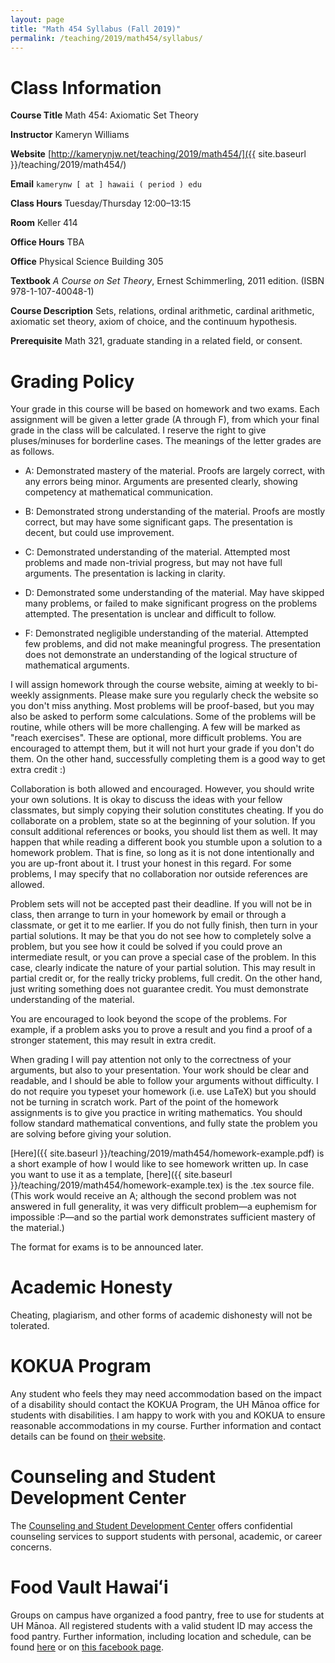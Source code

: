 ```yaml
---
layout: page
title: "Math 454 Syllabus (Fall 2019)"
permalink: /teaching/2019/math454/syllabus/
---
```


Class Information
=====

**Course Title** Math 454: Axiomatic Set Theory

**Instructor** Kameryn Williams

**Website** [http://kamerynjw.net/teaching/2019/math454/]({{ site.baseurl }}/teaching/2019/math454/)

**Email** `kamerynw [ at ] hawaii ( period ) edu`

**Class Hours** Tuesday/Thursday 12:00–13:15

**Room** Keller 414

**Office Hours** TBA

**Office** Physical Science Building 305

**Textbook** *A Course on Set Theory*, Ernest Schimmerling, 2011 edition. (ISBN 978-1-107-40048-1)

**Course Description** Sets, relations, ordinal arithmetic, cardinal arithmetic, axiomatic set theory, axiom of choice, and the continuum hypothesis.

**Prerequisite** Math 321, graduate standing in a related field, or consent. 


Grading Policy
=======

Your grade in this course will be based on homework and two exams. Each assignment will be given a letter grade (A through F), from which your final grade in the class will be calculated. I reserve the right to give pluses/minuses for borderline cases. The meanings of the letter grades are as follows.

* A: Demonstrated mastery of the material. Proofs are largely correct, with any errors being minor. Arguments are presented clearly, showing competency at mathematical communication. 

* B: Demonstrated strong understanding of the material. Proofs are mostly correct, but may have some significant gaps. The presentation is decent, but could use improvement.

* C: Demonstrated understanding of the material. Attempted most problems and made non-trivial progress, but may not have full arguments. The presentation is lacking in clarity.

* D: Demonstrated some understanding of the material. May have skipped many problems, or failed to make significant progress on the problems attempted. The presentation is unclear and difficult to follow.

* F: Demonstrated negligible understanding of the material. Attempted few problems, and did not make meaningful progress. The presentation does not demonstrate an understanding of the logical structure of mathematical arguments.

I will assign homework through the course website, aiming at weekly to bi-weekly assignments. Please make sure you regularly check the website so you don't miss anything. Most problems will be proof-based, but you may also be asked to perform some calculations. Some of the problems will be routine, while others will be more challenging. A few will be marked as "reach exercises". These are optional, more difficult problems. You are encouraged to attempt them, but it will not hurt your grade if you don't do them. On the other hand, successfully completing them is a good way to get extra credit :) 

Collaboration is both allowed and encouraged. However, you should write your own solutions. It is okay to discuss the ideas with your fellow classmates, but simply copying their solution constitutes cheating. If you do collaborate on a problem, state so at the beginning of your solution. If you consult additional references or books, you should list them as well. It may happen that while reading a different book you stumble upon a solution to a homework problem. That is fine, so long as it is not done intentionally and you are up-front about it. I trust your honest in this regard. For some problems, I may specify that no collaboration nor outside references are allowed. 

Problem sets will not be accepted past their deadline. If you will not be in class, then arrange to turn in your homework by email or through a classmate, or get it to me earlier. If you do not fully finish, then turn in your partial solutions. It may be that you do not see how to completely solve a problem, but you see how it could be solved if you could prove an intermediate result, or you can prove a special case of the problem. In this case, clearly indicate the nature of your partial solution. This may result in partial credit or, for the really tricky problems, full credit. On the other hand, just writing something does not guarantee credit. You must demonstrate understanding of the material.

You are encouraged to look beyond the scope of the problems. For example, if a problem asks you to prove a result and you find a proof of a stronger statement, this may result in extra credit.

When grading I will pay attention not only to the correctness of your arguments, but also to your presentation. Your work should be clear and readable, and I should be able to follow your arguments without difficulty. I do not require you typeset your homework (i.e. use LaTeX) but you should not be turning in scratch work. Part of the point of the homework assignments is to give you practice in writing mathematics. You should follow standard mathematical conventions, and fully state the problem you are solving before giving your solution.

[Here]({{ site.baseurl }}/teaching/2019/math454/homework-example.pdf) is a short example of how I would like to see homework written up. In case you want to use it as a template, [here]({{ site.baseurl }}/teaching/2019/math454/homework-example.tex) is the .tex source file. (This work would receive an A; although the second problem was not answered in full generality, it was very difficult problem—a euphemism for impossible :P—and so the partial work demonstrates sufficient mastery of the material.)

The format for exams is to be announced later.


Academic Honesty
========

Cheating, plagiarism, and other forms of academic dishonesty will not be tolerated.


KOKUA Program
=====

Any student who feels they may need accommodation based on the impact of a disability should contact the KOKUA Program, the UH Mānoa office for students with disabilities. I am happy to work with you and KOKUA to ensure reasonable accommodations in my course. Further information and contact details can be found on [their website](http://www.hawaii.edu/kokua/). 


Counseling and Student Development Center
==========

The [Counseling and Student Development Center](http://www.manoa.hawaii.edu/counseling/) offers confidential counseling services to support students with personal, academic, or career concerns. 

Food Vault Hawaiʻi
====

Groups on campus have organized a food pantry, free to use for students at UH Mānoa. All registered students with a valid student ID may access the food pantry. Further information, including location and schedule, can be found [here](https://www.hawaii.edu/news/2018/11/30/manoa-food-pantry/) or on [this facebook page](https://www.facebook.com/foodvaulthawaii/).
